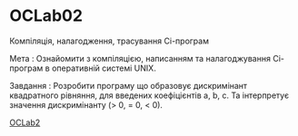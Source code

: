 # OCLab02
Компіляція, налагодження, трасування Сі-програм

Мета : Ознайомити з компіляцією, написанням та нала­годжування Сі-програм в оперативній системі UNIX.

Завдання : Розробити програму що образовує дискримінант квадратного рівняння, для введених коефіцієнтів a, b, c. Та інтерпретує значення дискримінанту (> 0, = 0, < 0).

[OCLab2](screenshot01.png)
